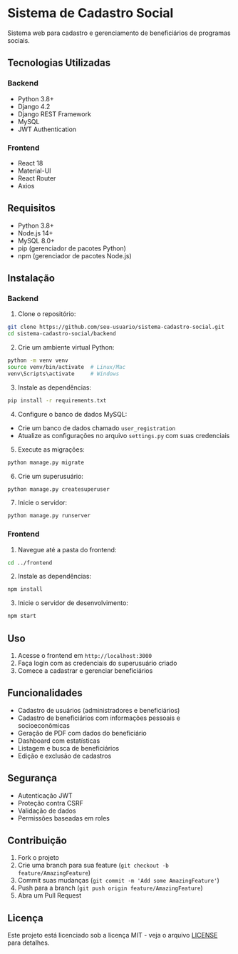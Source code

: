 # Sistema de Cadastro Social

Sistema web para cadastro e gerenciamento de beneficiários de programas sociais.

## Tecnologias Utilizadas

### Backend
- Python 3.8+
- Django 4.2
- Django REST Framework
- MySQL
- JWT Authentication

### Frontend
- React 18
- Material-UI
- React Router
- Axios

## Requisitos

- Python 3.8+
- Node.js 14+
- MySQL 8.0+
- pip (gerenciador de pacotes Python)
- npm (gerenciador de pacotes Node.js)

## Instalação

### Backend

1. Clone o repositório:
```bash
git clone https://github.com/seu-usuario/sistema-cadastro-social.git
cd sistema-cadastro-social/backend
```

2. Crie um ambiente virtual Python:
```bash
python -m venv venv
source venv/bin/activate  # Linux/Mac
venv\Scripts\activate     # Windows
```

3. Instale as dependências:
```bash
pip install -r requirements.txt
```

4. Configure o banco de dados MySQL:
- Crie um banco de dados chamado `user_registration`
- Atualize as configurações no arquivo `settings.py` com suas credenciais

5. Execute as migrações:
```bash
python manage.py migrate
```

6. Crie um superusuário:
```bash
python manage.py createsuperuser
```

7. Inicie o servidor:
```bash
python manage.py runserver
```

### Frontend

1. Navegue até a pasta do frontend:
```bash
cd ../frontend
```

2. Instale as dependências:
```bash
npm install
```

3. Inicie o servidor de desenvolvimento:
```bash
npm start
```

## Uso

1. Acesse o frontend em `http://localhost:3000`
2. Faça login com as credenciais do superusuário criado
3. Comece a cadastrar e gerenciar beneficiários

## Funcionalidades

- Cadastro de usuários (administradores e beneficiários)
- Cadastro de beneficiários com informações pessoais e socioeconômicas
- Geração de PDF com dados do beneficiário
- Dashboard com estatísticas
- Listagem e busca de beneficiários
- Edição e exclusão de cadastros

## Segurança

- Autenticação JWT
- Proteção contra CSRF
- Validação de dados
- Permissões baseadas em roles

## Contribuição

1. Fork o projeto
2. Crie uma branch para sua feature (`git checkout -b feature/AmazingFeature`)
3. Commit suas mudanças (`git commit -m 'Add some AmazingFeature'`)
4. Push para a branch (`git push origin feature/AmazingFeature`)
5. Abra um Pull Request

## Licença

Este projeto está licenciado sob a licença MIT - veja o arquivo [LICENSE](LICENSE) para detalhes.

